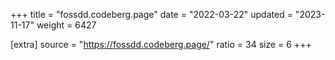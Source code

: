 +++
title = "fossdd.codeberg.page"
date = "2022-03-22"
updated = "2023-11-17"
weight = 6427

[extra]
source = "https://fossdd.codeberg.page/"
ratio = 34
size = 6
+++

